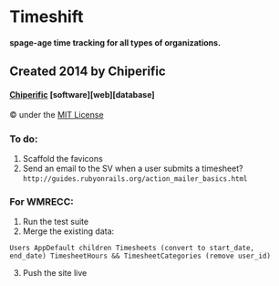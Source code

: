 # Timeshift
#### spage-age time tracking for all types of organizations.

## Created 2014 by Chiperific
#### [Chiperific](http://chiperific.com) \[software\]\[web\]\[database\]
&copy; under the [MIT License](http://opensource.org/licenses/MIT)


##### 


### To do:
1. Scaffold the favicons
1. Send an email to the SV when a user submits a timesheet?
`http://guides.rubyonrails.org/action_mailer_basics.html`

### For WMRECC:
1. Run the test suite
2. Merge the existing data:

<code>Users
AppDefault children
Timesheets (convert to start_date, end_date)
TimesheetHours && TimesheetCategories (remove user_id)
</code>

3. Push the site live
